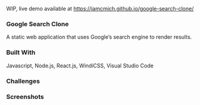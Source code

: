 WIP, live demo available at https://jamcmich.github.io/google-search-clone/

### Google Search Clone
A static web application that uses Google’s search engine to render results.

### Built With
Javascript, Node.js, React.js, WindiCSS, Visual Studio Code

### Challenges

### Screenshots
